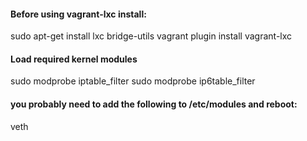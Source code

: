 #### Before using vagrant-lxc install:
sudo apt-get install lxc bridge-utils
vagrant plugin install vagrant-lxc

#### Load required kernel modules
sudo modprobe iptable_filter
sudo modprobe ip6table_filter

#### you probably need to add the following to /etc/modules and reboot:
veth

